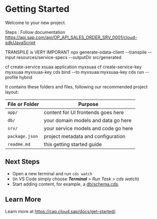 # Getting Started

Welcome to your new project.

Steps :
Follow documentation 
https://api.sap.com/api/OP_API_SALES_ORDER_SRV_0001/cloud-sdk/JavaScript

TRANSPILE is VERY IMPORANT
npx generate-odata-client --transpile --input resources/service-specs --outputDir src/generated

cf create-service xsuaa application myxsuaa
cf create-service-key myxsuaa myxsuaa-key 
cds bind --to myxsuaa:myxsuaa-key
cds run --profile hybrid

It contains these folders and files, following our recommended project layout:

File or Folder | Purpose
---------|----------
`app/` | content for UI frontends goes here
`db/` | your domain models and data go here
`srv/` | your service models and code go here
`package.json` | project metadata and configuration
`readme.md` | this getting started guide


## Next Steps

- Open a new terminal and run `cds watch` 
- (in VS Code simply choose _**Terminal** > Run Task > cds watch_)
- Start adding content, for example, a [db/schema.cds](db/schema.cds).


## Learn More

Learn more at https://cap.cloud.sap/docs/get-started/.
